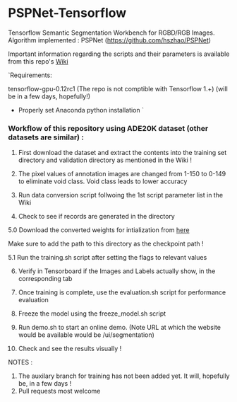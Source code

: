 # PSPNet-Tensorflow
Tensorflow Semantic Segmentation Workbench for RGBD/RGB Images. Algorithm implemented : PSPNet (https://github.com/hszhao/PSPNet)

Important information regarding the scripts and their parameters is available from this repo's [Wiki](https://github.com/amanjhunjhunwala/PSPNet-Tensorflow/wiki/Description-of-scripts-and-parameters)

`Requirements:

tensorflow-gpu-0.12rc1 (The repo is not comptible with Tensorflow 1.+) (will be in a few days, hopefully!)

+ Properly set Anaconda python installation `

### Workflow of this repository using ADE20K dataset (other datasets are similar) :

1. First download the dataset and extract the contents into the training set directory and validation directory as mentioned in the Wiki !

2. The pixel values of annotation images are changed from 1-150 to 0-149 to eliminate void class. Void class leads to lower accuracy 

3. Run data conversion script follwoing the 1st script parameter list in the Wiki

4. Check to see if records are generated in the directory

5.0 Download the converted weights for intialization from [here](http://bit.do/PSP-TF-Initialization) 

Make sure to add the path to this directory as the checkpoint path ! 

5.1 Run the training.sh script after setting the flags to relevant values

6. Verify in Tensorboard if the Images and Labels actually show, in the corresponding tab

7. Once training is complete, use the evaluation.sh script for performance evaluation

8. Freeze the model using the freeze_model.sh script 

9. Run demo.sh to start an online demo. (Note URL at which the website would be available would be /ui/segmentation)

10. Check and see the results visually !


NOTES :

1. The auxilary branch for training has not been added yet. It will, hopefully be, in a few days !
2. Pull requests most welcome 
